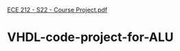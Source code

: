 [ECE 212 - S22 - Course Project.pdf](https://github.com/AliaaNabil305/VHDL-code-project-for-ALU/files/9738093/ECE.212.-.S22.-.Course.Project.pdf)
# VHDL-code-project-for-ALU
